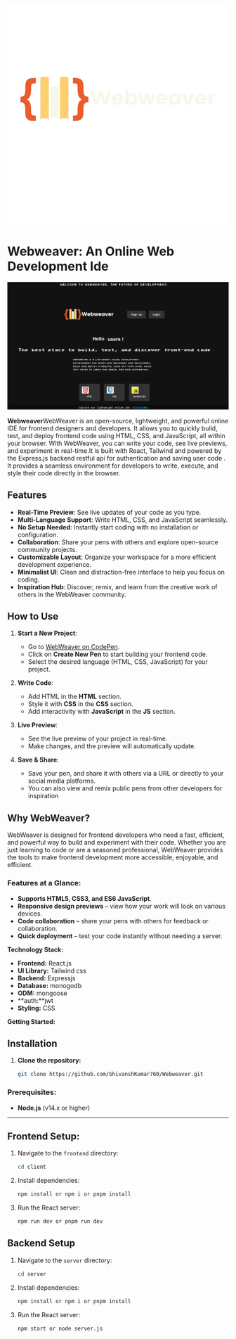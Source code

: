 ![Blitz Logo](https://github.com/ShivanshKumar760/Webweaver/blob/master/client/src/images/logo.png)
# Webweaver: An Online Web Development Ide 

![output Logo](https://github.com/ShivanshKumar760/Webweaver/blob/master/client/src/images/landingPageSC.png)


**Webweaver**WebWeaver is an open-source, lightweight, and powerful online IDE for frontend designers and developers. It allows you to quickly build, test, and deploy frontend code using HTML, CSS, and JavaScript, all within your browser. With WebWeaver, you can write your code, see live previews, and experiment in real-time.It is built with React, Tailwind and powered by the Express.js backend restful api for authentication and  saving user code . It provides a seamless environment for developers to write, execute, and style their code directly in the browser.

## Features
- **Real-Time Preview**: See live updates of your code as you type.
- **Multi-Language Support**: Write HTML, CSS, and JavaScript seamlessly.
- **No Setup Needed**: Instantly start coding with no installation or configuration.
- **Collaboration**: Share your pens with others and explore open-source community projects.
- **Customizable Layout**: Organize your workspace for a more efficient development experience.
- **Minimalist UI**: Clean and distraction-free interface to help you focus on coding.
- **Inspiration Hub**: Discover, remix, and learn from the creative work of others in the WebWeaver community.

## How to Use

1. **Start a New Project**:
   - Go to [WebWeaver on CodePen]().
   - Click on **Create New Pen** to start building your frontend code.
   - Select the desired language (HTML, CSS, JavaScript) for your project.

2. **Write Code**:
   - Add HTML in the **HTML** section.
   - Style it with **CSS** in the **CSS** section.
   - Add interactivity with **JavaScript** in the **JS** section.

3. **Live Preview**:
   - See the live preview of your project in real-time.
   - Make changes, and the preview will automatically update.

4. **Save & Share**:
   - Save your pen, and share it with others via a URL or directly to your social media platforms.
   - You can also view and remix public pens from other developers for inspiration


## Why WebWeaver?

WebWeaver is designed for frontend developers who need a fast, efficient, and powerful way to build and experiment with their code. Whether you are just learning to code or are a seasoned professional, WebWeaver provides the tools to make frontend development more accessible, enjoyable, and efficient.

### Features at a Glance:
- **Supports HTML5, CSS3, and ES6 JavaScript**.
- **Responsive design previews** – view how your work will look on various devices.
- **Code collaboration** – share your pens with others for feedback or collaboration.
- **Quick deployment** – test your code instantly without needing a server.

**Technology Stack:**

* **Frontend:** React.js
* **UI Library:** Tailwind css
* **Backend:** Expressjs
* **Database:** monogodb
* **ODM:** mongoose
* **auth:**jwt
* **Styling:** CSS


**Getting Started:**

## Installation
1. **Clone the repository:**
   ```bash
   git clone https://github.com/ShivanshKumar760/Webweaver.git

### Prerequisites:

- **Node.js** (v14.x or higher)
---

## Frontend Setup:

1. Navigate to the `frontend` directory:
   ```bash
   cd client
2. Install dependencies:
   ```bash
   npm install or npm i or pnpm install
3. Run the React server:
   ```bash
   npm run dev or pnpm run dev

 ## Backend Setup

1. Navigate to the `server` directory:
   ```bash
   cd server
2. Install dependencies:
   ```bash
   npm install or npm i or pnpm install
3. Run the React server:
   ```bash
   npm start or node server.js


